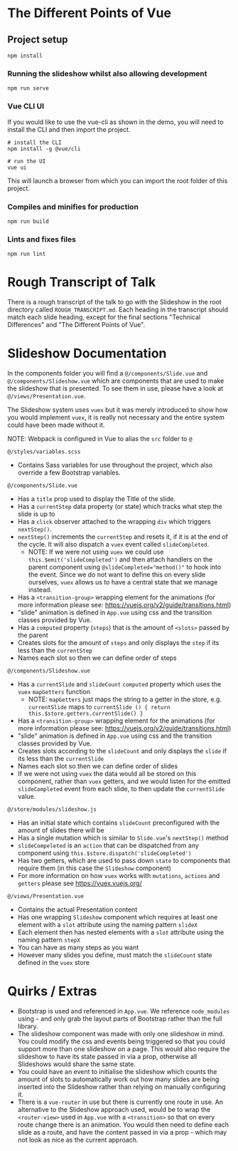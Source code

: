 # The Different Points of Vue

## Project setup
```
npm install
```

### Running the slideshow whilst also allowing development
```
npm run serve
```

### Vue CLI UI
If you would like to use the vue-cli as shown in the demo, you will need to install the CLI and then import the project.

```
# install the CLI
npm install -g @vue/cli

# run the UI
vue ui
```

This will launch a browser from which you can import the root folder of this project.

### Compiles and minifies for production
```
npm run build
```


### Lints and fixes files
```
npm run lint
```

# Rough Transcript of Talk

There is a rough transcript of the talk to go with the Slideshow in the root directory called `ROUGH_TRANSCRIPT.md`. Each heading in the transcript should match each slide heading, except for the final sections "Technical Differences" and "The Different Points of Vue".

# Slideshow Documentation

In the components folder you will find a `@/components/Slide.vue` and `@/components/Slideshow.vue` which are components that are used to make the slideshow that is presented. To see them in use, please have a look at `@/views/Presentation.vue`.

The Slideshow system uses `vuex` but it was merely introduced to show how you would implement `vuex`, it is really not necessary and the entire system could have been made without it.

NOTE: Webpack is configured in Vue to alias the `src` folder to `@`

`@/styles/variables.scss`

- Contains Sass variables for use throughout the project, which also override a few Bootstrap variables.

`@/components/Slide.vue`

- Has a `title` prop used to display the Title of the slide.
- Has a `currentStep` data property (or state) which tracks what step the slide is up to
- Has a `click` observer attached to the wrapping `div` which triggers `nextStep()`.
- `nextStep()` increments the `currentStep` and resets it, if it is at the end of the cycle. It will also dispatch a `vuex` event called `slideCompleted`.
  - NOTE: If we were not using `vuex` we could use `this.$emit('slideCompleted')` and then attach handlers on the parent component using `@slideCompleted="method()"` to hook into the event. Since we do not want to define this on every slide ourselves, `vuex` allows us to have a central state that we manage instead. 
- Has a `<transition-group>` wrapping element for the animations (for more information please see: https://vuejs.org/v2/guide/transitions.html)
- "slide" animation is defined in `App.vue` using css and the transition classes provided by Vue.
- Has a `computed` property (`steps`) that is the amount of `<slots>` passed by the parent
- Creates slots for the amount of `steps` and only displays the `step` if its less than the `currentStep`
- Names each slot so then we can define order of steps

`@/components/Slideshow.vue`

- Has a `currentSlide` and `slideCount` `computed` property which uses the `vuex` `mapGetters` function
  - NOTE: `mapGetters` just maps the string to a getter in the store, e.g. `currentSlide` maps to `currentSlide () { return this.$store.getters.currentSlide() }`
- Has a `<transition-group>` wrapping element for the animations (for more information please see: https://vuejs.org/v2/guide/transitions.html)
- "slide" animation is defined in `App.vue` using css and the transition classes provided by Vue.
- Creates slots according to the `slideCount` and only displays the `slide` if its less than the `currentSlide`
- Names each slot so then we can define order of slides
- If we were not using `vuex` the data would all be stored on this component, rather than `vuex` getters, and we would listen for the emitted `slideCompleted` event from each slide, to then update the `currentSlide` value.

`@/store/modules/slideshow.js`

- Has an initial state which contains `slideCount` preconfigured with the amount of slides there will be
- Has a single mutation which is similar to `Slide.vue`'s `nextStep()` method
- `slideCompeleted` is an `action` that can be dispatched from any component using `this.$store.dispatch('slideCompleted')`
- Has two getters, which are used to pass down `state` to components that require them (in this case the `Slideshow` component)
- For more information on how `vuex` works with `mutations`, `actions` and `getters` please see https://vuex.vuejs.org/

`@/views/Presentation.vue`

- Contains the actual Presentation content
- Has one wrapping `Slideshow` component which requires at least one element with a `slot` attribute using the naming pattern `slideX`
- Each element then has nested elements with a `slot` attribute using the naming pattern `stepX`
- You can have as many steps as you want
- However many slides you define, must match the `slideCount` state defined in the `vuex` store

# Quirks / Extras

- Bootstrap is used and referenced in `App.vue`. We reference `node_modules` using `~` and only grab the layout parts of Bootstrap rather than the full library.
- The slideshow component was made with only one slideshow in mind. You could modify the css and events being triggered so that you could support more than one slideshow on a page. This would also require the slideshow to have its state passed in via a prop, otherwise all Slideshows would share the same state.
- You could have an event to initialise the slideshow which counts the amount of slots to automatically work out how many slides are being inserted into the Slideshow rather than relying on manually configuring it.
- There is a `vue-router` in use but there is currently one route in use. An alternative to the Slideshow approach used, would be to wrap the `<router-view>` used in `App.vue` with a `<transition>` so that on every route change there is an animation. You would then need to define each slide as a route, and have the content passed in via a prop - which may not look as nice as the current approach.